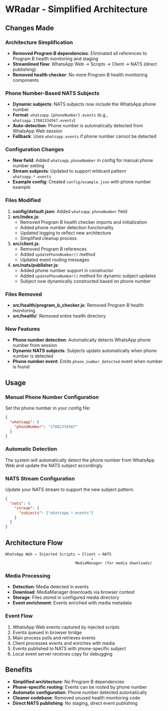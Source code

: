 # WRadar - Simplified Architecture

## Changes Made

### Architecture Simplification
- **Removed Program B dependencies**: Eliminated all references to Program B health monitoring and staging
- **Streamlined flow**: WhatsApp Web → Scripts → Client → NATS (direct publishing)
- **Removed health checker**: No more Program B health monitoring components

### Phone Number-Based NATS Subjects
- **Dynamic subjects**: NATS subjects now include the WhatsApp phone number
- **Format**: `whatsapp.{phoneNumber}.events` (e.g., `whatsapp.17862334567.events`)
- **Auto-detection**: Phone number is automatically detected from WhatsApp Web session
- **Fallback**: Uses `whatsapp.events` if phone number cannot be detected

### Configuration Changes
- **New field**: Added `whatsapp.phoneNumber` in config for manual phone number setting
- **Stream subjects**: Updated to support wildcard pattern `whatsapp.*.events`
- **Example config**: Created `config/example.json` with phone number example

### Files Modified
1. **config/default.json**: Added `whatsapp.phoneNumber` field
2. **src/index.js**: 
   - Removed Program B health checker imports and initialization
   - Added phone number detection functionality
   - Updated logging to reflect new architecture
   - Simplified cleanup process
3. **src/client.js**: 
   - Removed Program B references
   - Added `updatePhoneNumber()` method
   - Updated event routing messages
4. **src/nats/publisher.js**: 
   - Added phone number support in constructor
   - Added `updatePhoneNumber()` method for dynamic subject updates
   - Subject now dynamically constructed based on phone number

### Files Removed
- **src/health/program_b_checker.js**: Removed Program B health monitoring
- **src/health/**: Removed entire health directory

### New Features
- **Phone number detection**: Automatically detects WhatsApp phone number from session
- **Dynamic NATS subjects**: Subjects update automatically when phone number is detected
- **Phone number event**: Emits `phone_number_detected` event when number is found

## Usage

### Manual Phone Number Configuration
Set the phone number in your config file:
```json
{
  "whatsapp": {
    "phoneNumber": "17862334567"
  }
}
```

### Automatic Detection
The system will automatically detect the phone number from WhatsApp Web and update the NATS subject accordingly.

### NATS Stream Configuration
Update your NATS stream to support the new subject pattern:
```json
{
  "nats": {
    "stream": {
      "subjects": ["whatsapp.*.events"]
    }
  }
}
```

## Architecture Flow

```
WhatsApp Web → Injected Scripts → Client → NATS
                                      ↓
                               MediaManager (for media downloads)
```

### Media Processing
- **Detection**: Media detected in events
- **Download**: MediaManager downloads via browser context  
- **Storage**: Files stored in configured media directory
- **Event enrichment**: Events enriched with media metadata

### Event Flow
1. WhatsApp Web events captured by injected scripts
2. Events queued in browser bridge
3. Main process polls and retrieves events
4. Client processes events and enriches with media
5. Events published to NATS with phone-specific subject
6. Local event server receives copy for debugging

## Benefits
- **Simplified architecture**: No Program B dependencies
- **Phone-specific routing**: Events can be routed by phone number
- **Automatic configuration**: Phone number detected automatically
- **Cleaner codebase**: Removed unused health monitoring code
- **Direct NATS publishing**: No staging, direct event publishing
